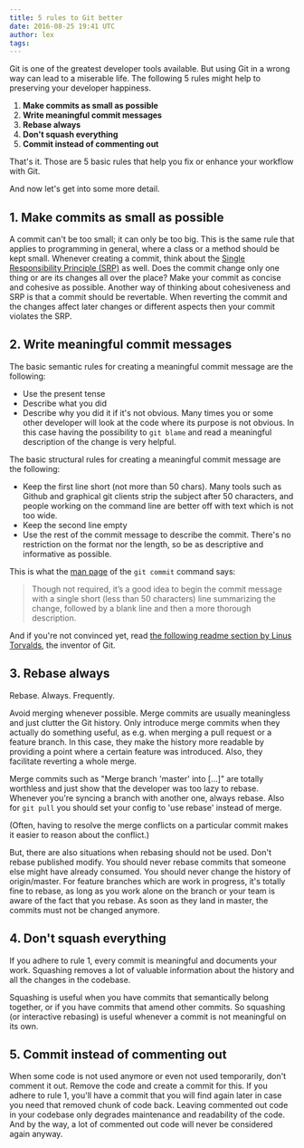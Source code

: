 ```yaml
---
title: 5 rules to Git better
date: 2016-08-25 19:41 UTC
author: lex
tags:
---
```


Git is one of the greatest developer tools available. But using Git in a wrong
way can lead to a miserable life. The following 5 rules might help to preserving
your developer happiness.

1. **Make commits as small as possible**
1. **Write meaningful commit messages**
1. **Rebase always**
1. **Don't squash everything**
1. **Commit instead of commenting out**

That's it. Those are 5 basic rules that help you fix or enhance your workflow
with Git.

And now let's get into some more detail.


## 1. Make commits as small as possible

A commit can't be too small; it can only be too big. This is the same rule that
applies to programming in general, where a class or a method should be kept
small. Whenever creating a commit, think about the [Single Responsibility
Principle (SRP)](https://en.wikipedia.org/wiki/Single_responsibility_principle)
as well. Does the commit change only one thing or are its changes all over the
place? Make your commit as concise and cohesive as possible.  Another way of
thinking about cohesiveness and SRP is that a commit should be revertable. When
reverting the commit and the changes affect later changes or different aspects
then your commit violates the SRP.


## 2. Write meaningful commit messages

The basic semantic rules for creating a meaningful commit message are the
following:

* Use the present tense
* Describe what you did
* Describe why you did it if it's not obvious. Many times you or some other
  developer will look at the code where its purpose is not obvious. In this case
  having the possibility to `git blame` and read a meaningful description of
  the change is very helpful.

The basic structural rules for creating a meaningful commit message are the
following:

* Keep the first line short (not more than 50 chars). Many tools such as Github
  and graphical git clients strip the subject after 50 characters, and people
  working on the command line are better off with text which is not too wide.
* Keep the second line empty
* Use the rest of the commit message to describe the commit. There's no
  restriction on the format nor the length, so be as descriptive and
  informative as possible.

This is what the [man page](https://www.kernel.org/pub/software/scm/git/docs/git-commit.html)
of the `git commit` command says:

> Though not required, it’s a good idea to begin the commit message with a
> single short (less than 50 characters) line summarizing the change, followed
> by a blank line and then a more thorough description.



And if you're not convinced yet, read [the following readme section by Linus
Torvalds](https://github.com/torvalds/subsurface/blob/a48494d2fbed58c751e9b7e8fbff88582f9b2d02/README#L88),
the inventor of Git.


## 3. Rebase always

Rebase. Always. Frequently.

Avoid merging whenever possible. Merge commits are usually meaningless and just
clutter the Git history. Only introduce merge commits when they actually do
something useful, as e.g. when merging a pull request or a feature branch. In
this case, they make the history more readable by providing a point where a
certain feature was introduced. Also, they facilitate reverting a whole merge.

Merge commits such as "Merge branch 'master' into [...]" are totally worthless
and just show that the developer was too lazy to rebase. Whenever you're
syncing a branch with another one, always rebase. Also for `git pull` you
should set your config to 'use rebase' instead of merge.

(Often, having to resolve the merge conflicts on a particular commit makes it
easier to reason about the conflict.)

But, there are also situations when rebasing should not be used. Don't rebase
published modify. You should never rebase commits that someone else might have
already consumed. You should never change the history of origin/master. For
feature branches which are work in progress, it's totally fine to rebase, as
long as you work alone on the branch or your team is aware of the fact that you
rebase. As soon as they land in master, the commits must not be changed anymore.


## 4. Don't squash everything

If you adhere to rule 1, every commit is meaningful and documents your work.
Squashing removes a lot of valuable information about the history and all
the changes in the codebase.

Squashing is useful when you have commits that semantically belong together, or
if you have commits that amend other commits. So squashing (or interactive
rebasing) is useful whenever a commit is not meaningful on its own.


## 5. Commit instead of commenting out

When some code is not used anymore or even not used temporarily, don't comment
it out. Remove the code and create a commit for this. If you adhere to rule 1,
you'll have a commit that you will find again later in case you need that
removed chunk of code back. Leaving commented out code in your codebase only
degrades maintenance and readability of the code. And by the way, a lot of
commented out code will never be considered again anyway.
